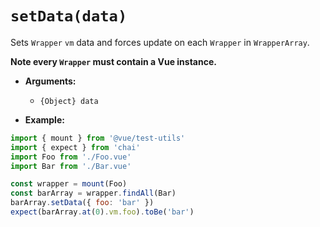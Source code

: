# `setData(data)`

Sets `Wrapper` `vm` data and forces update on each `Wrapper` in `WrapperArray`.

**Note every `Wrapper` must contain a Vue instance.**

- **Arguments:**
  - `{Object} data`

- **Example:**

```js
import { mount } from '@vue/test-utils'
import { expect } from 'chai'
import Foo from './Foo.vue'
import Bar from './Bar.vue'

const wrapper = mount(Foo)
const barArray = wrapper.findAll(Bar)
barArray.setData({ foo: 'bar' })
expect(barArray.at(0).vm.foo).toBe('bar')
```

